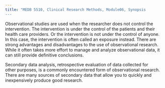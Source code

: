 ```yaml
---
title: "MEDB 5510, Clinical Research Methods, Module06, Synopsis
---
```


Observational studies are  used when the researcher does not control the intervention. The intervention is under the control of the patients and their health care providers.  Or the intervention is not under the control of anyone. In this case, the intervention is often called an exposure instead. There are strong advantages and disadvantages to the use of observational research. While it often takes more effort to manage and analyze observational data, it can still provide definitive conclusions.

Secondary data analysis, retrospective evaluation of data collected for other purposes, is a commonly encountered form of observational research. There are many sources of secondary data that allow you to quickly and inexpensively produce good research.
